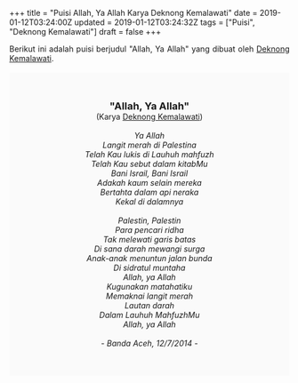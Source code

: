 +++
title = "Puisi Allah, Ya Allah Karya Deknong Kemalawati"
date = 2019-01-12T03:24:00Z
updated = 2019-01-12T03:24:32Z
tags = ["Puisi", "Deknong Kemalawati"]
draft = false
+++

<div dir="ltr" style="text-align: left;" trbidi="on"><div style="text-align: justify;">Berikut ini adalah puisi berjudul "Allah, Ya Allah" yang dibuat oleh <a href="https://id.wikipedia.org/wiki/Deknong_Kemalawati" target="_blank">Deknong Kemalawati</a>. </div><br /><div style="background: #FAFAFA; font-size: 14px; height: auto; margin: 0 auto; padding: 50px; text-align: center; width: auto;"><span style="font-size: 18px;"><b>"Allah, Ya Allah"</b></span><br />(Karya <a href="https://www.sekata.web.id/tags/deknong-kemalawati" target="_blank">Deknong Kemalawati</a>) <br /><br /><i>Ya Allah<br />Langit merah di Palestina<br />Telah Kau lukis di Lauhuh mahfuzh<br />Telah Kau sebut dalam kitabMu<br />Bani Israil, Bani Israil<br />Adakah kaum selain mereka<br />Bertahta dalam api neraka<br />Kekal di dalamnya<br /><br />Palestin, Palestin<br />Para pencari ridha<br />Tak melewati garis batas<br />Di sana darah mewangi surga<br />Anak-anak menuntun jalan bunda<br />Di sidratul muntaha<br />Allah, ya Allah<br />Kugunakan matahatiku<br />Memaknai langit merah<br />Lautan darah<br />Dalam Lauhuh MahfuzhMu<br />Allah, ya Allah<br /><br />- Banda Aceh, 12/7/2014 -</i> </div></div>

